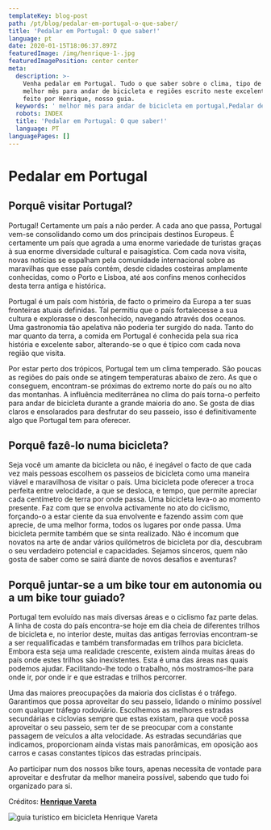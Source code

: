 ```yaml
---
templateKey: blog-post
path: /pt/blog/pedalar-em-portugal-o-que-saber/
title: 'Pedalar em Portugal: O que saber!'
language: pt
date: 2020-01-15T18:06:37.897Z
featuredImage: /img/henrique-1-.jpg
featuredImagePosition: center center
meta:
  description: >-
    Venha pedalar em Portugal. Tudo o que saber sobre o clima, tipo de terreno,
    melhor mês para andar de bicicleta e regiões escrito neste excelente artigo
    feito por Henrique, nosso guia.
  keywords: ' melhor mês para andar de bicicleta em portugal,Pedalar de bicicleta em Portugal'
  robots: INDEX
  title: 'Pedalar em Portugal: O que saber!'
  language: PT
languagePages: []
---
```

# Pedalar em Portugal

## Porquê visitar Portugal?

Portugal! Certamente um país a não perder. A cada ano que passa, Portugal vem-se consolidando como um dos principais destinos Europeus. É certamente um país que agrada a uma enorme variedade de turistas graças à sua enorme diversidade cultural e paisagística. Com cada nova visita, novas notícias se espalham pela comunidade internacional sobre as maravilhas que esse país contém, desde cidades costeiras amplamente conhecidas, como o Porto e Lisboa, até aos confins menos conhecidos desta terra antiga e histórica.

Portugal é um país com história, de facto o primeiro da Europa a ter suas fronteiras atuais definidas. Tal permitiu que o país fortalecesse a sua cultura e explorasse o desconhecido, navegando através dos oceanos. Uma gastronomia tão apelativa não poderia ter surgido do nada. Tanto do mar quanto da terra, a comida em Portugal é conhecida pela sua rica história e excelente sabor, alterando-se o que é típico com cada nova região que visita.

Por estar perto dos trópicos, Portugal tem um clima temperado. São poucas as regiões do país onde se atingem temperaturas abaixo de zero. As que o conseguem, encontram-se próximas do extremo norte do país ou no alto das montanhas. A influência mediterrânea no clima do país torna-o perfeito para andar de bicicleta durante a grande maioria do ano. Se gosta de dias claros e ensolarados para desfrutar do seu passeio, isso é definitivamente algo que Portugal tem para oferecer.

## Porquê fazê-lo numa bicicleta?

Seja você um amante da bicicleta ou não, é inegável o facto de que cada vez mais pessoas escolhem os passeios de bicicleta como uma maneira viável e maravilhosa de visitar o país. Uma bicicleta pode oferecer a troca perfeita entre velocidade, a que se desloca, e tempo, que permite apreciar cada centímetro de terra por onde passa. Uma bicicleta leva-o ao momento presente. Faz com que se envolva activamente no ato do ciclismo, forçando-o a estar ciente da sua envolvente e fazendo assim com que aprecie, de uma melhor forma, todos os lugares por onde passa. Uma bicicleta permite também que se sinta realizado. Não é incomum que novatos na arte de andar vários quilómetros de bicicleta por dia, descubram o seu verdadeiro potencial e capacidades. Sejamos sinceros, quem não gosta de saber como se sairá diante de novos desafios e aventuras?

## Porquê juntar-se a um bike tour em autonomia ou a um bike tour guiado?

Portugal tem evoluído nas mais diversas áreas e o ciclismo faz parte delas. A linha de costa do país encontra-se hoje em dia cheia de diferentes trilhos de bicicleta e, no interior deste, muitas das antigas ferrovias encontram-se a ser requalificadas e também transformadas em trilhos para bicicleta. Embora esta seja uma realidade crescente, existem ainda muitas áreas do país onde estes trilhos são inexistentes. Esta é uma das áreas nas quais podemos ajudar. Facilitando-lhe todo o trabalho, nós mostramos-lhe para onde ir, por onde ir e que estradas e trilhos percorrer.

Uma das maiores preocupações da maioria dos ciclistas é o tráfego. Garantimos que possa aproveitar do seu passeio, lidando o mínimo possível com qualquer tráfego rodoviário. Escolhemos as melhores estradas secundárias e ciclovias sempre que estas existam, para que você possa aproveitar o seu passeio, sem ter de se preocupar com a constante passagem de veículos a alta velocidade. As estradas secundárias que indicamos, proporcionam ainda vistas mais panorâmicas, em oposição aos carros e casas constantes típicos das estradas principais.

Ao participar num dos nossos bike tours, apenas necessita de vontade para aproveitar e desfrutar da melhor maneira possível, sabendo que tudo foi organizado para si.

Créditos: [**Henrique Vareta**](https://topbiketoursportugal.com/about-us-biking-travel)

![guia turístico em bicicleta Henrique Vareta](/img/henrique-1-.jpg "guia turístico em bicicleta Henrique Vareta")
